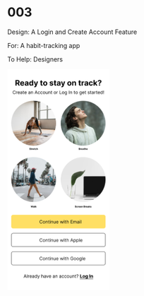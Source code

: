 # 003

Design: A Login and Create Account Feature

For: A habit-tracking app

To Help: Designers


<img height=500px src="./images/script.png" />
